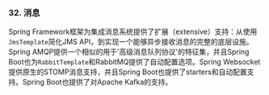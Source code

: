 ### 32. 消息

Spring Framework框架为集成消息系统提供了扩展（extensive）支持：从使用`JmsTemplate`简化JMS API，到实现一个能够异步接收消息的完整的底层设施。Spring AMQP提供一个相似的用于'高级消息队列协议'的特征集，并且Spring Boot也为`RabbitTemplate`和RabbitMQ提供了自动配置选项。Spring Websocket提供原生的STOMP消息支持，并且Spring Boot也提供了starters和自动配置支持。Spring Boot也提供了对Apache Kafka的支持。
